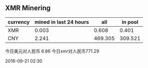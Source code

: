 ## XMR Minering

|currency|mined in last 24 hours|all|in pool|
|---|---|---|---|
|XMR|0.003|0.608|0.401|
|CNY|2.241|469.305|309.521|

今日美元对人民币 6.86	今日xmr对人民币771.29


2018-09-21 02:30